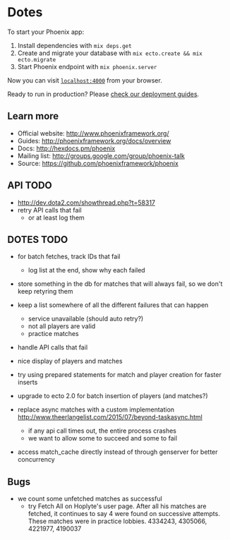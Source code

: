 # Dotes

To start your Phoenix app:

  1. Install dependencies with `mix deps.get`
  2. Create and migrate your database with `mix ecto.create && mix ecto.migrate`
  3. Start Phoenix endpoint with `mix phoenix.server`

Now you can visit [`localhost:4000`](http://localhost:4000) from your browser.

Ready to run in production? Please [check our deployment guides](http://www.phoenixframework.org/docs/deployment).

## Learn more

  * Official website: http://www.phoenixframework.org/
  * Guides: http://phoenixframework.org/docs/overview
  * Docs: http://hexdocs.pm/phoenix
  * Mailing list: http://groups.google.com/group/phoenix-talk
  * Source: https://github.com/phoenixframework/phoenix

## API TODO
- http://dev.dota2.com/showthread.php?t=58317
- retry API calls that fail
  - or at least log them

## DOTES TODO
- for batch fetches, track IDs that fail
  - log list at the end, show why each failed
- store something in the db for matches that will always fail, so we don't keep retyring them
- keep a list somewhere of all the different failures that can happen
  - service unavailable (should auto retry?)
  - not all players are valid
  - practice matches

- handle API calls that fail
- nice display of players and matches
- try using prepared statements for match and player creation for faster inserts
- upgrade to ecto 2.0 for batch insertion of players (and matches?)
- replace async matches with a custom implementation http://www.theerlangelist.com/2015/07/beyond-taskasync.html
  - if any api call times out, the entire process crashes
  - we want to allow some to succeed and some to fail
- access match_cache directly instead of through genserver for better concurrency

## Bugs
- we count some unfetched matches as successful
  - try Fetch All on Hoplyte's user page. After all his matches are fetched, it 
    continues to say 4 were found on successive attempts. These matches were in
    practice lobbies. 4334243, 4305066, 4221977, 4190037

